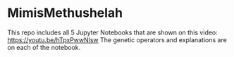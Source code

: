 # MimisMethushelah
This repo includes all 5 Jupyter Notebooks that are shown on this video: https://youtu.be/hTpxPwwNlsw
The genetic operators and explanations are on each of the notebook.
